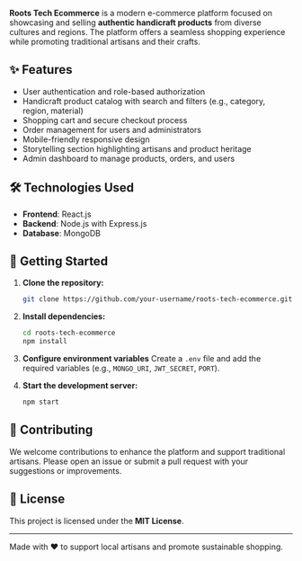 **Roots Tech Ecommerce** is a modern e-commerce platform focused on showcasing and selling **authentic handicraft products** from diverse cultures and regions. The platform offers a seamless shopping experience while promoting traditional artisans and their crafts.

## ✨ Features

- User authentication and role-based authorization
- Handicraft product catalog with search and filters (e.g., category, region, material)
- Shopping cart and secure checkout process
- Order management for users and administrators
- Mobile-friendly responsive design
- Storytelling section highlighting artisans and product heritage
- Admin dashboard to manage products, orders, and users

## 🛠️ Technologies Used

- **Frontend**: React.js
- **Backend**: Node.js with Express.js
- **Database**: MongoDB

## 🚀 Getting Started

1. **Clone the repository:**

   ```bash
   git clone https://github.com/your-username/roots-tech-ecommerce.git
   ```

2. **Install dependencies:**

   ```bash
   cd roots-tech-ecommerce
   npm install
   ```

3. **Configure environment variables**
   Create a `.env` file and add the required variables (e.g., `MONGO_URI`, `JWT_SECRET`, `PORT`).

4. **Start the development server:**

   ```bash
   npm start
   ```

## 🤝 Contributing

We welcome contributions to enhance the platform and support traditional artisans. Please open an issue or submit a pull request with your suggestions or improvements.

## 📄 License

This project is licensed under the **MIT License**.

---

Made with ❤️ to support local artisans and promote sustainable shopping.

